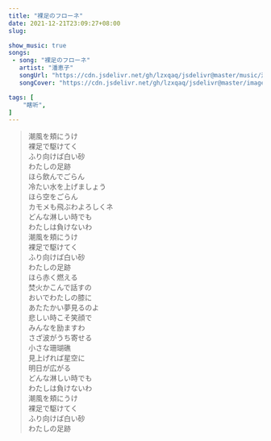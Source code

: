 ```yaml
---
title: "裸足のフローネ"
date: 2021-12-21T23:09:27+08:00
slug: 

show_music: true
songs:
 - song: "裸足のフローネ"
   artist: "潘恵子"
   songUrl: "https://cdn.jsdelivr.net/gh/lzxqaq/jsdelivr@master/music/潘恵子 - 裸足のフローネ.mp3"
   songCover: "https://cdn.jsdelivr.net/gh/lzxqaq/jsdelivr@master/image/music/世界名作劇場.jpg"

tags: [
    "瞎听",
]
---
```


> 潮風を頬にうけ  
> 裸足で駆けてく   
> ふり向けば白い砂  
> わたしの足跡  
> ほら飲んでごらん  
> 冷たい水を上げましょう  
> ほら空をごらん  
> カモメも飛ぶわよろしくネ  
> どんな淋しい時でも  
> わたしは負けないわ  
> 潮風を頬にうけ  
> 裸足で駆けてく  
> ふり向けば白い砂  
> わたしの足跡  
> ほら赤く燃える  
> 焚火かこんで話すの  
> おいでわたしの膝に  
> あたたかい夢見るのよ  
> 悲しい時こそ笑顔で  
> みんなを励ますわ  
> さざ波がうち寄せる  
> 小さな珊瑚礁  
> 見上げれば星空に  
> 明日が広がる  
> どんな淋しい時でも  
> わたしは負けないわ  
> 潮風を頬にうけ  
> 裸足で駆けてく   
> ふり向けば白い砂  
> わたしの足跡  